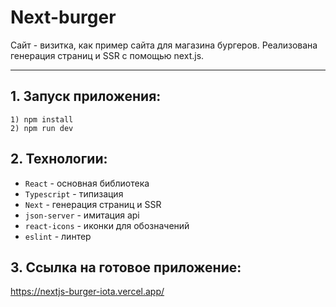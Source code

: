 # Next-burger
Сайт - визитка, как пример сайта для магазина бургеров. Реализована генерация страниц и SSR с помощью next.js.
____

## 1. Запуск приложения:
```
1) npm install
2) npm run dev
```

## 2. Технологии:
* ```React``` - основная библиотека
* ```Typescript``` - типизация
* ```Next``` - генерация страниц и SSR
*  ```json-server``` - имитация api
* ```react-icons``` - иконки для обозначений
*  ```eslint``` - линтер

## 3. Ссылка на готовое приложение:
https://nextjs-burger-iota.vercel.app/

